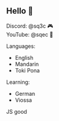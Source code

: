## Hello 👋  

Discord: @sq3c 🎮  
YouTube: @sqec 📱
  
Languages:
- English   
- Mandarin  
- Toki Pona  

Learning:  
- German
- Viossa
  
  
  
  
JS good
